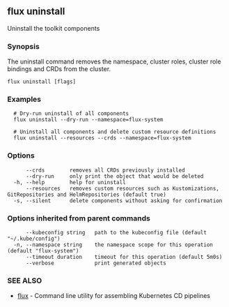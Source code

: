 ## flux uninstall

Uninstall the toolkit components

### Synopsis

The uninstall command removes the namespace, cluster roles, cluster role bindings and CRDs from the cluster.

```
flux uninstall [flags]
```

### Examples

```
  # Dry-run uninstall of all components
  flux uninstall --dry-run --namespace=flux-system

  # Uninstall all components and delete custom resource definitions
  flux uninstall --resources --crds --namespace=flux-system

```

### Options

```
      --crds        removes all CRDs previously installed
      --dry-run     only print the object that would be deleted
  -h, --help        help for uninstall
      --resources   removes custom resources such as Kustomizations, GitRepositories and HelmRepositories (default true)
  -s, --silent      delete components without asking for confirmation
```

### Options inherited from parent commands

```
      --kubeconfig string   path to the kubeconfig file (default "~/.kube/config")
  -n, --namespace string    the namespace scope for this operation (default "flux-system")
      --timeout duration    timeout for this operation (default 5m0s)
      --verbose             print generated objects
```

### SEE ALSO

* [flux](flux.md)	 - Command line utility for assembling Kubernetes CD pipelines

